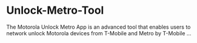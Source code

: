 # Unlock-Metro-Tool
 The Motorola Unlock Metro App is an advanced tool that enables users to network unlock Motorola devices from T-Mobile and Metro by T-Mobile ...
